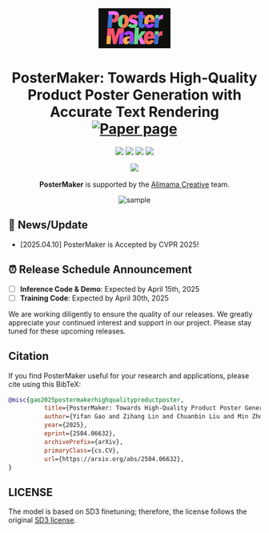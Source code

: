 <div align="center">
<img src="asset/images/postermaker_logo.png" height="80">

# PosterMaker: Towards High-Quality Product Poster Generation with Accurate Text Rendering  [![Paper page](https://huggingface.co/datasets/huggingface/badges/resolve/main/paper-page-md-dark.svg)](https://poster-maker.github.io)

<a href='https://arxiv.org/abs/2504.06632'><img src='https://img.shields.io/badge/Paper-Arxiv-red'></a> <a href='asset/pdfs/CVPR2025_Arxiv.pdf'><img src='https://img.shields.io/badge/Paper-PDF-orange'></a> <a href='https://github.com/eafn/PosterMaker'><img src='https://img.shields.io/badge/Code-Github-green'></a> <a><img src='https://img.shields.io/badge/Demo-HuggingFace-yellow'></a>


<img src="https://github.com/alimama-creative/FLUX-Controlnet-Inpainting/blob/main/images/alibabaalimama.png" height=80>

**PosterMaker** is supported by the [Alimama Creative](https://huggingface.co/alimama-creative) team. 

![sample](asset/images/tesear.png "sample")
</div>


## 🎉 News/Update

- [2025.04.10] PosterMaker is Accepted by CVPR 2025!


## ⏰ Release Schedule Announcement

- [ ] **Inference Code & Demo**: Expected by April 15th, 2025
- [ ] **Training Code**: Expected by April 30th, 2025

We are working diligently to ensure the quality of our releases. We greatly appreciate your continued interest and support in our project. Please stay tuned for these upcoming releases.

## Citation
If you find PosterMaker useful for your research and applications, please cite using this BibTeX:

```BibTeX
@misc{gao2025postermakerhighqualityproductposter,
          title={PosterMaker: Towards High-Quality Product Poster Generation with Accurate Text Rendering}, 
          author={Yifan Gao and Zihang Lin and Chuanbin Liu and Min Zhou and Tiezheng Ge and Bo Zheng and Hongtao Xie},
          year={2025},
          eprint={2504.06632},
          archivePrefix={arXiv},
          primaryClass={cs.CV},
          url={https://arxiv.org/abs/2504.06632},
}
```

## LICENSE
The model is based on SD3 finetuning; therefore, the license follows the original [SD3 license](https://huggingface.co/stabilityai/stable-diffusion-3-medium#license).
